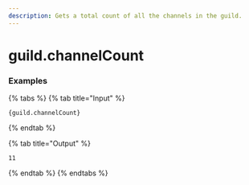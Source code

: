 ```yaml
---
description: Gets a total count of all the channels in the guild.
---
```


# guild.channelCount

### Examples

{% tabs %}
{% tab title="Input" %}
```text
{guild.channelCount}
```
{% endtab %}

{% tab title="Output" %}
```text
11
```
{% endtab %}
{% endtabs %}